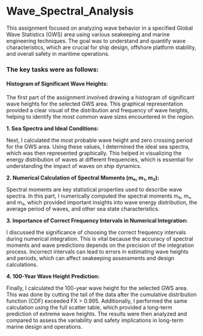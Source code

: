 # Wave_Spectral_Analysis
This assignment focused on analyzing wave behavior in a specified Global Wave Statistics (GWS) area using various seakeeping and marine engineering techniques. The goal was to understand and quantify wave characteristics, which are crucial for ship design, offshore platform stability, and overall safety in maritime operations.

### The key tasks were as follows:

#### Histogram of Significant Wave Heights:

The first part of the assignment involved drawing a histogram of significant wave heights for the selected GWS area. This graphical representation provided a clear visual of the distribution and frequency of wave heights, helping to identify the most common wave sizes encountered in the region.

**1. Sea Spectra and Ideal Conditions:**

Next, I calculated the most probable wave height and zero crossing period for the GWS area. Using these values, I determined the ideal sea spectra, which was then represented graphically. This helped in visualizing the energy distribution of waves at different frequencies, which is essential for understanding the impact of waves on ship dynamics.

**2. Numerical Calculation of Spectral Moments (m₀, m₁, m₂):**

Spectral moments are key statistical properties used to describe wave spectra. In this part, I numerically computed the spectral moments m₀, m₁, and m₂, which provided important insights into wave energy distribution, the average period of waves, and other sea state characteristics.

**3. Importance of Correct Frequency Intervals in Numerical Integration:**

I discussed the significance of choosing the correct frequency intervals during numerical integration. This is vital because the accuracy of spectral moments and wave predictions depends on the precision of the integration process. Incorrect intervals can lead to errors in estimating wave heights and periods, which can affect seakeeping assessments and design calculations.

**4. 100-Year Wave Height Prediction:**

Finally, I calculated the 100-year wave height for the selected GWS area. This was done by cutting the tail of the data after the cumulative distribution function (CDF) exceeded FX > 0.995. Additionally, I performed the same calculation using the full scatter table, which provided a long-term prediction of extreme wave heights. The results were then analyzed and compared to assess the variability and safety implications in long-term marine design and operations.
